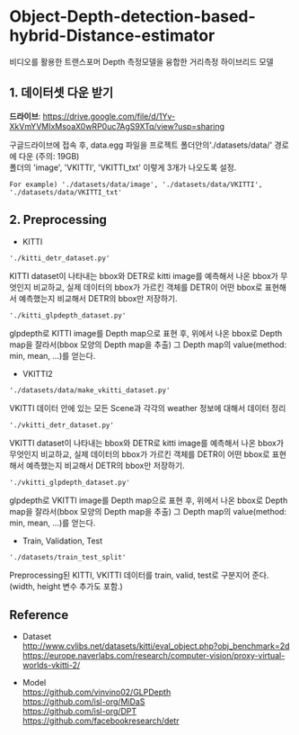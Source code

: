 # Object-Depth-detection-based-hybrid-Distance-estimator
비디오를 활용한 트랜스포머 Depth 측정모델을 융합한 거리측정 하이브리드 모델



## 1. 데이터셋 다운 받기


**드라이브**:
https://drive.google.com/file/d/1Yv-XkVmYVMIxMsoaX0wRP0uc7AgS9XTq/view?usp=sharing

구글드라이브에 접속 후, data.egg 파일을 프로젝트 폴더안의'./datasets/data/' 경로에 다운 (주의: 19GB)    
폴더의 'image', 'VKITTI', 'VKITTI_txt' 이렇게 3개가 나오도록 설정.

```
For example) './datasets/data/image', './datasets/data/VKITTI', './datasets/data/VKITTI_txt'
```

## 2. Preprocessing
* KITTI
```
'./kitti_detr_dataset.py'
```  
KITTI dataset이 나타내는 bbox와 DETR로 kitti image를 예측해서 나온 bbox가 무엇인지 비교하교, 실제 데이터의 bbox가 가르킨 객체를 DETR이 어떤 bbox로 표현해서 예측했는지 비교해서 DETR의 bbox만 저장하기.  
  
```
'./kitti_glpdepth_dataset.py'
```  
glpdepth로 KITTI image를 Depth map으로 표현 후, 위에서 나온 bbox로 Depth map을 잘라서(bbox 모양의 Depth map을 추출) 그 Depth map의 value(method: min, mean, ...)를 얻는다.   
   
* VKITTI2  
```
'./datasets/data/make_vkitti_dataset.py' 
```  
VKITTI 데이터 안에 있는 모든 Scene과 각각의 weather 정보에 대해서 데이터 정리  

```
'./vkitti_detr_dataset.py'
```
VKITTI dataset이 나타내는 bbox와 DETR로 kitti image를 예측해서 나온 bbox가 무엇인지 비교하교, 실제 데이터의 bbox가 가르킨 객체를 DETR이 어떤 bbox로 표현해서 예측했는지 비교해서 DETR의 bbox만 저장하기.  
  
 ```
 './vkitti_glpdepth_dataset.py'
 ```  
glpdepth로 VKITTI image를 Depth map으로 표현 후, 위에서 나온 bbox로 Depth map을 잘라서(bbox 모양의 Depth map을 추출) 그 Depth map의 value(method: min, mean, ...)를 얻는다.     
  
* Train, Validation, Test
```
'./datasets/train_test_split'
```  
Preprocessing된 KITTI, VKITTI 데이터를 train, valid, test로 구분지어 준다. (width, height 변수 추가도 포함.)  
   
## Reference 
- Dataset  
http://www.cvlibs.net/datasets/kitti/eval_object.php?obj_benchmark=2d  
https://europe.naverlabs.com/research/computer-vision/proxy-virtual-worlds-vkitti-2/  

- Model  
https://github.com/vinvino02/GLPDepth  
https://github.com/isl-org/MiDaS  
https://github.com/isl-org/DPT  
https://github.com/facebookresearch/detr  
